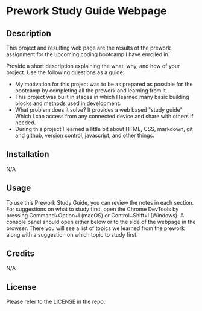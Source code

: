 # Prework Study Guide Webpage

## Description

This project and resulting web page are the results of the prework assignment for the upcoming coding bootcamp I have enrolled in.

Provide a short description explaining the what, why, and how of your project. Use the following questions as a guide:

- My motivation for this project was to be as prepared as possible for the bootcamp by completing all the prework and learning from it. 
- This project was built in stages in which I learned many basic building blocks and methods used in development.
- What problem does it solve? It provides a web based "study guide" Which I can access from any connected device and share with others if needed.
- During this project I learned a little bit about HTML, CSS, markdown, git and github, version control, javascript, and other things.

## Installation

N/A

## Usage

To use this Prework Study Guide, you can review the notes in each section. For suggestions on what to study first, open the Chrome DevTools by pressing Command+Option+I (macOS) or Control+Shift+I (Windows). A console panel should open either below or to the side of the webpage in the browser. There you will see a list of topics we learned from the prework along with a suggestion on which topic to study first.


## Credits

N/A

## License

Please refer to the LICENSE in the repo.

